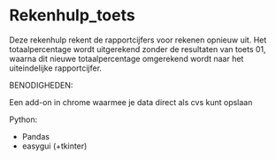 # Rekenhulp_toets
Deze rekenhulp rekent de rapportcijfers voor rekenen opnieuw uit. Het totaalpercentage wordt uitgerekend zonder de resultaten van toets 01, waarna dit nieuwe totaalpercentage omgerekend wordt naar het uiteindelijke rapportcijfer.


BENODIGHEDEN:

Een add-on in chrome waarmee je data direct als cvs kunt opslaan

Python:
- Pandas
- easygui (+tkinter)


